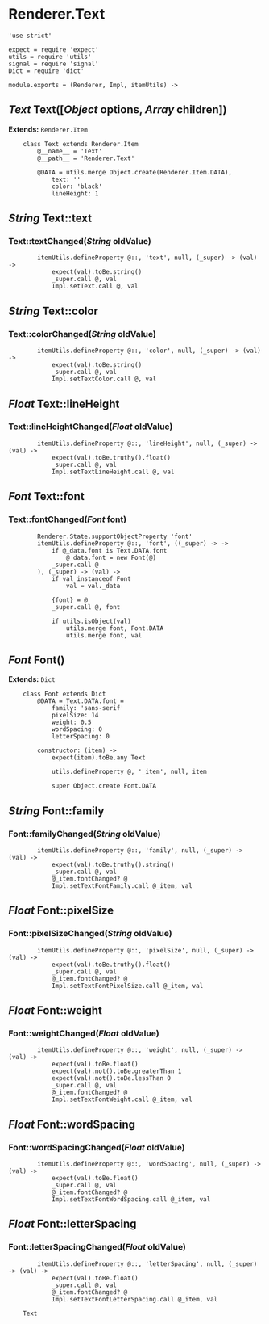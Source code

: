 Renderer.Text
=============

	'use strict'

	expect = require 'expect'
	utils = require 'utils'
	signal = require 'signal'
	Dict = require 'dict'

	module.exports = (Renderer, Impl, itemUtils) ->

*Text* Text([*Object* options, *Array* children])
-------------------------------------------------

**Extends:** `Renderer.Item`

		class Text extends Renderer.Item
			@__name__ = 'Text'
			@__path__ = 'Renderer.Text'

			@DATA = utils.merge Object.create(Renderer.Item.DATA),
				text: ''
				color: 'black'
				lineHeight: 1

*String* Text::text
-------------------

### Text::textChanged(*String* oldValue)

			itemUtils.defineProperty @::, 'text', null, (_super) -> (val) ->
				expect(val).toBe.string()
				_super.call @, val
				Impl.setText.call @, val

*String* Text::color
--------------------

### Text::colorChanged(*String* oldValue)

			itemUtils.defineProperty @::, 'color', null, (_super) -> (val) ->
				expect(val).toBe.string()
				_super.call @, val
				Impl.setTextColor.call @, val

*Float* Text::lineHeight
------------------------

### Text::lineHeightChanged(*Float* oldValue)

			itemUtils.defineProperty @::, 'lineHeight', null, (_super) -> (val) ->
				expect(val).toBe.truthy().float()
				_super.call @, val
				Impl.setTextLineHeight.call @, val

*Font* Text::font
-----------------

### Text::fontChanged(*Font* font)

			Renderer.State.supportObjectProperty 'font'
			itemUtils.defineProperty @::, 'font', ((_super) -> ->
				if @_data.font is Text.DATA.font
					@_data.font = new Font(@)
				_super.call @
			), (_super) -> (val) ->
				if val instanceof Font
					val = val._data

				{font} = @
				_super.call @, font

				if utils.isObject(val)
					utils.merge font, Font.DATA
					utils.merge font, val

*Font* Font()
-------------

**Extends:** `Dict`

		class Font extends Dict
			@DATA = Text.DATA.font =
				family: 'sans-serif'
				pixelSize: 14
				weight: 0.5
				wordSpacing: 0
				letterSpacing: 0

			constructor: (item) ->
				expect(item).toBe.any Text

				utils.defineProperty @, '_item', null, item

				super Object.create Font.DATA

*String* Font::family
---------------------

### Font::familyChanged(*String* oldValue)

			itemUtils.defineProperty @::, 'family', null, (_super) -> (val) ->
				expect(val).toBe.truthy().string()
				_super.call @, val
				@_item.fontChanged? @
				Impl.setTextFontFamily.call @_item, val

*Float* Font::pixelSize
-----------------------

### Font::pixelSizeChanged(*String* oldValue)

			itemUtils.defineProperty @::, 'pixelSize', null, (_super) -> (val) ->
				expect(val).toBe.truthy().float()
				_super.call @, val
				@_item.fontChanged? @
				Impl.setTextFontPixelSize.call @_item, val

*Float* Font::weight
--------------------

### Font::weightChanged(*Float* oldValue)

			itemUtils.defineProperty @::, 'weight', null, (_super) -> (val) ->
				expect(val).toBe.float()
				expect(val).not().toBe.greaterThan 1
				expect(val).not().toBe.lessThan 0
				_super.call @, val
				@_item.fontChanged? @
				Impl.setTextFontWeight.call @_item, val

*Float* Font::wordSpacing
-------------------------

### Font::wordSpacingChanged(*Float* oldValue)

			itemUtils.defineProperty @::, 'wordSpacing', null, (_super) -> (val) ->
				expect(val).toBe.float()
				_super.call @, val
				@_item.fontChanged? @
				Impl.setTextFontWordSpacing.call @_item, val

*Float* Font::letterSpacing
---------------------------

### Font::letterSpacingChanged(*Float* oldValue)

			itemUtils.defineProperty @::, 'letterSpacing', null, (_super) -> (val) ->
				expect(val).toBe.float()
				_super.call @, val
				@_item.fontChanged? @
				Impl.setTextFontLetterSpacing.call @_item, val

		Text